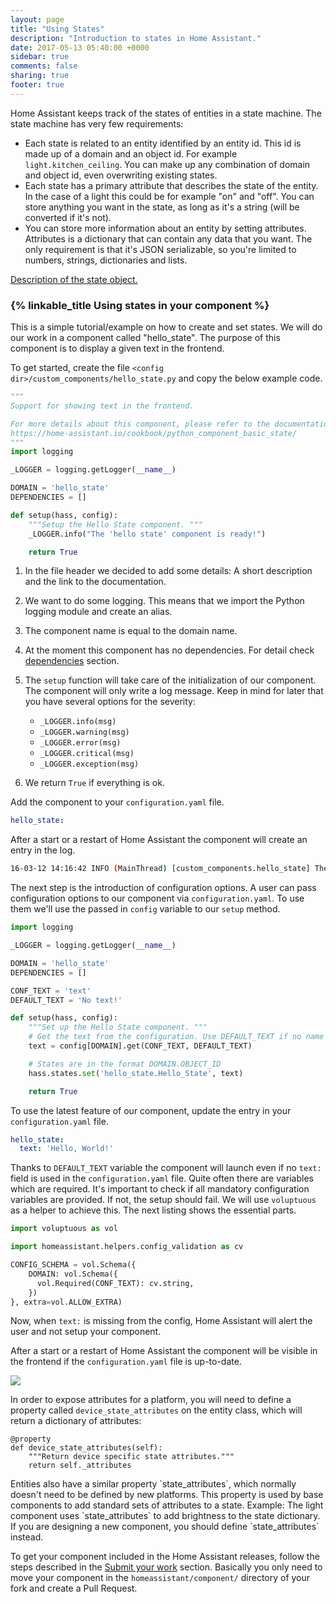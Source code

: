 ```yaml
---
layout: page
title: "Using States"
description: "Introduction to states in Home Assistant."
date: 2017-05-13 05:40:00 +0000
sidebar: true
comments: false
sharing: true
footer: true
---
```


Home Assistant keeps track of the states of entities in a state machine. The state machine has very few requirements:

 - Each state is related to an entity identified by an entity id. This id is made up of a domain and an object id. For example `light.kitchen_ceiling`. You can make up any combination of domain and object id, even overwriting existing states.
 - Each state has a primary attribute that describes the state of the entity. In the case of a light this could be for example "on" and "off". You can store anything you want in the state, as long as it's a string (will be converted if it's not).
 - You can store more information about an entity by setting attributes. Attributes is a dictionary that can contain any data that you want. The only requirement is that it's JSON serializable, so you're limited to numbers, strings, dictionaries and lists.

[Description of the state object.](/docs/configuration/state_object/)

### {% linkable_title Using states in your component %}

This is a simple tutorial/example on how to create and set states. We will do our work in a component called "hello_state". The purpose of this component is to display a given text in the frontend.

To get started, create the file `<config dir>/custom_components/hello_state.py` and copy the below example code.

```python
"""
Support for showing text in the frontend.

For more details about this component, please refer to the documentation at
https://home-assistant.io/cookbook/python_component_basic_state/
"""
import logging

_LOGGER = logging.getLogger(__name__)

DOMAIN = 'hello_state'
DEPENDENCIES = []

def setup(hass, config):
    """Setup the Hello State component. """
    _LOGGER.info("The 'hello state' component is ready!")

    return True
```

1. In the file header we decided to add some details: A short description and the link to the documentation.
2. We want to do some logging. This means that we import the Python logging module and create an alias.
3. The component name is equal to the domain name.
4. At the moment this component has no dependencies. For detail check [dependencies](/developers/component_deps_and_reqs/#dependencies) section.
5. The `setup` function will take care of the initialization of our component.
   The component will only write a log message. Keep in mind for later that you have several options for the severity:

   - `_LOGGER.info(msg)`
   - `_LOGGER.warning(msg)`
   - `_LOGGER.error(msg)`
   - `_LOGGER.critical(msg)`
   - `_LOGGER.exception(msg)`

7. We return `True` if everything is ok.

Add the component to your `configuration.yaml` file.

```yaml
hello_state:
```

After a start or a restart of Home Assistant the component will create an entry in the log.

```bash
16-03-12 14:16:42 INFO (MainThread) [custom_components.hello_state] The 'hello state' component is ready!
```

The next step is the introduction of configuration options. A user can pass configuration options to our component via `configuration.yaml`. To use them we'll use the passed in `config` variable to our `setup` method.

```python
import logging

_LOGGER = logging.getLogger(__name__)

DOMAIN = 'hello_state'
DEPENDENCIES = []

CONF_TEXT = 'text'
DEFAULT_TEXT = 'No text!'

def setup(hass, config):
    """Set up the Hello State component. """
    # Get the text from the configuration. Use DEFAULT_TEXT if no name is provided.
    text = config[DOMAIN].get(CONF_TEXT, DEFAULT_TEXT)

    # States are in the format DOMAIN.OBJECT_ID
    hass.states.set('hello_state.Hello_State', text)

    return True
```

To use the latest feature of our component, update the entry in your `configuration.yaml` file.

```yaml
hello_state:
  text: 'Hello, World!'
```

Thanks to `DEFAULT_TEXT` variable the component will launch even if no `text:` field is used in the `configuration.yaml` file. Quite often there are variables which are required. It's important to check if all mandatory configuration variables are provided. If not, the setup should fail. We will use `voluptuous` as a helper to achieve this. The next listing shows the essential parts.

```python
import voluptuous as vol

import homeassistant.helpers.config_validation as cv

CONFIG_SCHEMA = vol.Schema({
    DOMAIN: vol.Schema({
      vol.Required(CONF_TEXT): cv.string,
    })
}, extra=vol.ALLOW_EXTRA)
```

Now, when `text:` is missing from the config, Home Assistant will alert the user and not setup your component.

After a start or a restart of Home Assistant the component will be visible in the frontend if the `configuration.yaml` file is up-to-date.

<p class='img'>
<img src='/images/screenshots/create-component01.png' />
</p>

In order to expose attributes for a platform, you will need to define a property called `device_state_attributes` on the entity class, which will return a dictionary of attributes:

```
@property
def device_state_attributes(self):
    """Return device specific state attributes."""
    return self._attributes
```

<p class='note'>
Entities also have a similar property `state_attributes`, which normally doesn't need to be defined by new platforms. This property is used by base components to add standard sets of attributes to a state. Example: The light component uses `state_attributes` to add brightness to the state dictionary. If you are designing a new component, you should define `state_attributes` instead.
</p>

To get your component included in the Home Assistant releases, follow the steps described in the [Submit your work](/developers/development_submitting/) section. Basically you only need to move your component in the `homeassistant/component/` directory of your fork and create a Pull Request.
